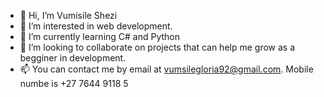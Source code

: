 - 👋 Hi, I’m Vumisile Shezi
- 👀 I’m interested in web development.
- 🌱 I’m currently learning C# and Python
- 💞️ I’m looking to collaborate on projects that can help me grow as a begginer in development.
- 📫 You can contact me by email at vumsilegloria92@gmail.com. Mobile numbe is +27 7644 9118 5

<!---
VumsyShezihub/VumsyShezihub is a ✨ special ✨ repository because its `README.md` (this file) appears on your GitHub profile.
You can click the Preview link to take a look at your changes.
--->
